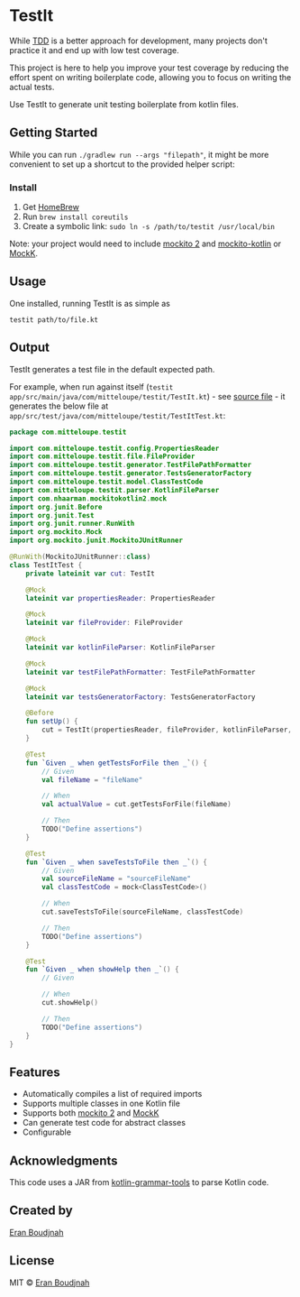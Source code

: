 # TestIt

While [TDD](https://en.wikipedia.org/wiki/Test-driven_development) is a better approach for development, many projects don't practice it and end up with low test coverage.

This project is here to help you improve your test coverage by reducing the effort spent on writing boilerplate code, allowing you to focus on writing the actual tests.

Use TestIt to generate unit testing boilerplate from kotlin files.

## Getting Started

While you can run `./gradlew run --args "filepath"`, it might be more convenient to set up a shortcut to the provided helper script:

### Install

1. Get [HomeBrew](https://brew.sh/)
2. Run `brew install coreutils`
3. Create a symbolic link: `sudo ln -s /path/to/testit /usr/local/bin`

Note: your project would need to include [mockito 2](https://site.mockito.org/) and [mockito-kotlin](https://github.com/nhaarman/mockito-kotlin) or [MockK](https://mockk.io/).

## Usage

One installed, running TestIt is as simple as

`testit path/to/file.kt`

## Output

TestIt generates a test file in the default expected path.

For example, when run against itself (`testit app/src/main/java/com/mitteloupe/testit/TestIt.kt`) -
see [source file](https://github.com/EranBoudjnah/TestIt/blob/master/app/src/main/java/com/mitteloupe/testit/TestIt.kt) -
it generates the below file at `app/src/test/java/com/mitteloupe/testit/TestItTest.kt`:

```kotlin
package com.mitteloupe.testit

import com.mitteloupe.testit.config.PropertiesReader
import com.mitteloupe.testit.file.FileProvider
import com.mitteloupe.testit.generator.TestFilePathFormatter
import com.mitteloupe.testit.generator.TestsGeneratorFactory
import com.mitteloupe.testit.model.ClassTestCode
import com.mitteloupe.testit.parser.KotlinFileParser
import com.nhaarman.mockitokotlin2.mock
import org.junit.Before
import org.junit.Test
import org.junit.runner.RunWith
import org.mockito.Mock
import org.mockito.junit.MockitoJUnitRunner

@RunWith(MockitoJUnitRunner::class)
class TestItTest {
    private lateinit var cut: TestIt

    @Mock
    lateinit var propertiesReader: PropertiesReader

    @Mock
    lateinit var fileProvider: FileProvider

    @Mock
    lateinit var kotlinFileParser: KotlinFileParser

    @Mock
    lateinit var testFilePathFormatter: TestFilePathFormatter

    @Mock
    lateinit var testsGeneratorFactory: TestsGeneratorFactory

    @Before
    fun setUp() {
        cut = TestIt(propertiesReader, fileProvider, kotlinFileParser, testFilePathFormatter, testsGeneratorFactory)
    }

    @Test
    fun `Given _ when getTestsForFile then _`() {
        // Given
        val fileName = "fileName"

        // When
        val actualValue = cut.getTestsForFile(fileName)

        // Then
        TODO("Define assertions")
    }

    @Test
    fun `Given _ when saveTestsToFile then _`() {
        // Given
        val sourceFileName = "sourceFileName"
        val classTestCode = mock<ClassTestCode>()

        // When
        cut.saveTestsToFile(sourceFileName, classTestCode)

        // Then
        TODO("Define assertions")
    }

    @Test
    fun `Given _ when showHelp then _`() {
        // Given

        // When
        cut.showHelp()

        // Then
        TODO("Define assertions")
    }
}
```

## Features

* Automatically compiles a list of required imports
* Supports multiple classes in one Kotlin file
* Supports both [mockito 2](https://site.mockito.org/) and [MockK](https://mockk.io/)
* Can generate test code for abstract classes
* Configurable

## Acknowledgments

This code uses a JAR from [kotlin-grammar-tools](https://github.com/Kotlin/grammar-tools) to parse Kotlin code.

## Created by
[Eran Boudjnah](https://www.linkedin.com/in/eranboudjnah)

## License
MIT © [Eran Boudjnah](https://www.linkedin.com/in/eranboudjnah)